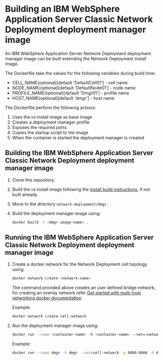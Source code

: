 # Building an IBM WebSphere Application Server Classic Network Deployment deployment manager image

An IBM WebSphere Application Server Network Deployment deployment manager image can be built extending the Network Deployment install image.

The Dockerfile take the values for the following variables during build time:
* CELL_NAME(optional)[default 'DefaultCell01'] - cell name
* NODE_NAME(optional)[default 'DefaultNode01'] - node name
* PROFILE_NAME(optional)[default 'Dmgr01'] - profile name
* HOST_NAME(optional)[default 'dmgr'] - host name

The Dockerfile perform the following actions:

1. Uses the `nd` install image as base image
2. Creates a deployment manager profile
3. Exposes the required ports
4. Copies the startup script to the image
5. When the container is started the deployment manager is created

## Building the IBM WebSphere Application Server Classic Network Deployment deployment manager image

1. Clone this repository.
3. Build the `nd` install image following the [install build instructions](../install/README.md), if not built already.
3. Move to the directory `network-deployment/dmgr`.
4. Build the deployment manager image using:

    ```bash
    docker build -t <dmgr-image-name> .
    ```

## Running the IBM WebSphere Application Server Classic Network Deployment deployment manager image

1. Create a docker network for the Network Deployment cell topology using:

   ```bash
   docker network create <network-name>
   ```
   The command provided above creates an user defined bridge network, for creating an overlay network refer [Get started with multi-host networking docker documentation](https://docs.docker.com/engine/userguide/networking/get-started-overlay/)

   Example:

   ```bash
   docker network create cell-network
   ```

2. Run the deployment manager image using:

   ```bash
   docker run --name <container-name> -h <container-name> --net=<network-name> -p 9060:9060 -d <dmgr-image-name>
   ```

   Example:

   ```bash
   docker run --name dmgr -h dmgr --net=cell-network -p 9060:9060 -d dmgr
   ```
